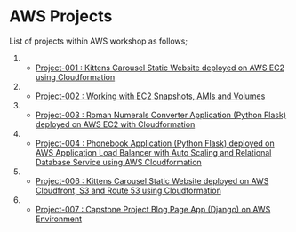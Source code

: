 # AWS Projects

List of projects within AWS workshop as follows;

1. - [Project-001 : Kittens Carousel Static Website deployed on AWS EC2 using Cloudformation](./Project-001-kittens-carousel-static-website-ec2/README.md)

2. - [Project-002 : Working with EC2 Snapshots, AMIs and Volumes](./Project-002-Creating_EC2_From_AMI_SNAPSHOT/README.md)

3. - [Project-003 : Roman Numerals Converter Application (Python Flask) deployed on AWS EC2 with Cloudformation](./Project-003-Roman-Numerals-Converter/README.md) 

4. - [Project-004 : Phonebook Application (Python Flask) deployed on AWS Application Load Balancer with Auto Scaling and Relational Database Service using AWS Cloudformation](./Project-004-Phonebook-Application/README.md)

5. - [Project-006 : Kittens Carousel Static Website deployed on AWS Cloudfront, S3 and Route 53 using Cloudformation](./Project-006-kittens-carousel-static-web-s3-cf/README.md)

6. - [Project-007 : Capstone Project Blog Page App (Django) on AWS Environment](./Project-007-Capstone-Project-Blog-Page-App-Django-on-AWS-Environment/README.md)



